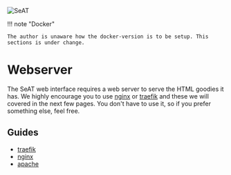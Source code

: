 ![SeAT](https://i.imgur.com/aPPOxSK.png)

!!! note "Docker"

    The author is unaware how the docker-version is to be setup. This sections is under change.

# Webserver
The SeAT web interface requires a web server to serve the HTML goodies it has. We highly encourage you to use 
[nginx](/guides/installation/basic_installation/nginx) or [traefik](/guides/installation/basic_installation/traefik)
and these we will covered in the next few pages. You don't have to use it, so if you prefer something else, feel free.

## Guides

- [traefik](/guides/installation/basic_installation/traefik)
- [nginx](/guides/installation/basic_installation/nginx)
- [apache](/guides/installation/basic_installation/apache)